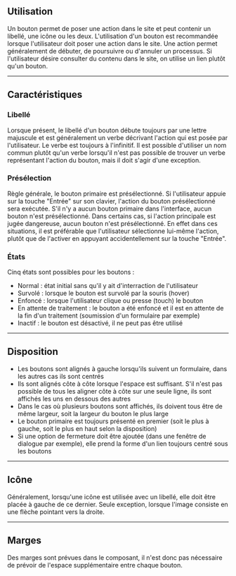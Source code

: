 ## Utilisation
Un bouton permet de poser une action dans le site et peut contenir un libellé, une icône ou les deux. L'utilisation d'un bouton est recommandée lorsque l'utilisateur doit poser une action dans le site. Une action permet généralement de débuter, de poursuivre ou d'annuler un processus. Si l'utilisateur désire consulter du contenu dans le site, on utilise un lien plutôt qu'un bouton.

---
## Caractéristiques
### Libellé
Lorsque présent, le libellé d'un bouton débute toujours par une lettre majuscule et est généralement un verbe décrivant l'action qui est posée par l'utilisateur. Le verbe est toujours à l'infinitif. Il est possible d'utiliser un nom commun plutôt qu'un verbe lorsqu'il n'est pas possible de trouver un verbe représentant l'action du bouton, mais il doit s'agir d'une exception.

### Présélection
Règle générale, le bouton primaire est présélectionné. Si l'utilisateur appuie sur la touche "Entrée" sur son clavier, l'action du bouton présélectionné sera exécutée. S'il n'y a aucun bouton primaire dans l'interface, aucun bouton n'est présélectionné.
Dans certains cas, si l'action principale est jugée dangereuse, aucun bouton n'est présélectionné. En effet dans ces situations, il est préférable que l'utilisateur sélectionne lui-même l'action, plutôt que de l'activer en appuyant accidentellement sur la touche "Entrée".

### États
Cinq états sont possibles pour les boutons :
* Normal : état initial sans qu'il y ait d'interraction de l'utilisateur
* Survolé : lorsque le bouton est survolé par la souris (hover)
* Enfoncé : lorsque l'utilisateur clique ou presse (touch) le bouton
* En attente de traitement : le bouton a été enfoncé et il est en attente de la fin d'un traitement (soumission d'un formulaire par exemple)
* Inactif : le bouton est désactivé, il ne peut pas être utilisé

---
## Disposition
* Les boutons sont alignés à gauche lorsqu'ils suivent un formulaire, dans les autres cas ils sont centrés
* Ils sont alignés côte à côte lorsque l'espace est suffisant. S'il n'est pas possible de tous les aligner côte à côte sur une seule ligne, ils sont affichés les uns en dessous des autres
* Dans le cas où plusieurs boutons sont affichés, ils doivent tous être de même largeur, soit la largeur du bouton le plus large
* Le bouton primaire est toujours présenté en premier (soit le plus à gauche, soit le plus en haut selon la disposition)
* Si une option de fermeture doit être ajoutée (dans une fenêtre de dialogue par exemple), elle prend la forme d'un lien toujours centré sous les boutons

---
## Icône
Généralement, lorsqu'une icône est utilisée avec un libellé, elle doit être placée à gauche de ce dernier. Seule exception, lorsque l'image consiste en une flèche pointant vers la droite.

---
## Marges
Des marges sont prévues dans le composant, il n'est donc pas nécessaire de prévoir de l'espace supplémentaire entre chaque bouton.